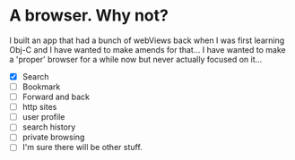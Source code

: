 # A browser. Why not?

I built an app that had a bunch of webViews back when I was first learning Obj-C and I have wanted to make amends for that... I have wanted to make a 'proper' browser for a while now but never actually focused on it...

- [x] Search
- [ ] Bookmark
- [ ] Forward and back
- [ ] http sites
- [ ] user profile
- [ ] search history
- [ ] private browsing
- [ ] I'm sure there will be other stuff.